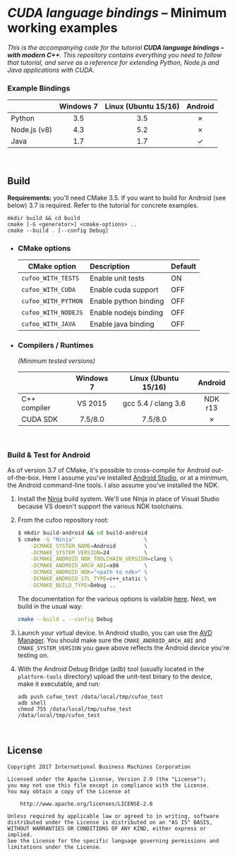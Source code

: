 # *CUDA language bindings* – Minimum working examples

_This is the accompanying code for the tutorial **CUDA language bindings – with modern C++**. This repository contains everything you need to follow that tutorial, and serve as a reference for extending Python, Node.js and Java applications with CUDA._

### Example Bindings

|               |  Windows 7 |  Linux (Ubuntu 15/16) | Android       |
|---------------|:----------:|:---------------------:|:-------------:|
| Python        |    3.5     | 3.5                   |  ✗           |
| Node.js (v8)  |    4.3     | 5.2                   |  ✗           |
| Java          |    1.7     | 1.7                   |  ✓           |

<br>

## Build

__Requirements:__ you'll need CMake 3.5. If you want to build for Android (see below) 3.7 is required. Refer to the tutorial for concrete examples.

```
mkdir build && cd build
cmake [-G <generator>] <cmake-options> ..
cmake --build . [--config Debug]
```

- ### CMake options

    | CMake option             | Description            | Default |
    |--------------------------|:-----------------------|:--------|
    | `cufoo_WITH_TESTS`       | Enable unit tests      | ON      |
    | `cufoo_WITH_CUDA`        | Enable cuda support    | OFF     |
    | `cufoo_WITH_PYTHON`      | Enable python binding  | OFF     |
    | `cufoo_WITH_NODEJS`      | Enable nodejs binding  | OFF     |
    | `cufoo_WITH_JAVA`        | Enable java binding    | OFF     |

- ### Compilers / Runtimes 
    _(Minimum tested versions)_

    |               |  Windows 7 |  Linux (Ubuntu 15/16) | Android       |
    |---------------|:----------:|:---------------------:|:-------------:|
    | C++ compiler  | VS 2015    | gcc 5.4 / clang 3.6   |  NDK r13      |
    | CUDA SDK      | 7.5/8.0    | 7.5/8.0               |  ✗           |

<br>

### Build & Test for Android

As of version 3.7 of CMake, it's possible to cross-compile for Android out-of-the-box. Here I assume you've installed [Android Studio](https://developer.android.com/studio/index.html#downloads), or at a minimum, the Android command-line tools. I also assume you've installed the NDK.

1. Install the [Ninja](https://ninja-build.org/) build system. We'll use Ninja in place of Visual Studio because VS doesn't support the various NDK toolchains.

2. From the cufoo repository root:
    ```bash
    $ mkdir build-android && cd build-android
    $ cmake -G "Ninja"                      \
        -DCMAKE_SYSTEM_NAME=Android         \
        -DCMAKE_SYSTEM_VERSION=24           \
        -DCMAKE_ANDROID_NDK_TOOLCHAIN_VERSION=clang \
        -DCMAKE_ANDROID_ARCH_ABI=x86        \
        -DCMAKE_ANDROID_NDK="<path to ndk>" \
        -DCMAKE_ANDROID_STL_TYPE=c++_static \
        -DCMAKE_BUILD_TYPE=Debug ..
    ```
    The documentation for the various options is vailable [here](https://cmake.org/cmake/help/v3.7/manual/cmake-toolchains.7.html#cross-compiling-for-android). Next, we build in the usual way:
    ```bash
    cmake --build . --config Debug
    ```
3. Launch your virtual device. In Android studio, you can use the [AVD Manager](https://developer.android.com/studio/run/managing-avds.html). You should make sure the `CMAKE_ANDROID_ARCH_ABI` and `CMAKE_SYSTEM_VERSION` you gave above reflects the Android device you're testing on.

4. With the Android Debug Bridge (adb) tool (usually located in the `platform-tools` directory) upload the unit-test binary to the device, make it executable, and run:
    ```
    adb push cufoo_test /data/local/tmp/cufoo_test
    adb shell
    chmod 755 /data/local/tmp/cufoo_test
    /data/local/tmp/cufoo_test
    ```

<br>

## License

```
Copyright 2017 International Business Machines Corporation

Licensed under the Apache License, Version 2.0 (the "License");
you may not use this file except in compliance with the License.
You may obtain a copy of the License at

    http://www.apache.org/licenses/LICENSE-2.0

Unless required by applicable law or agreed to in writing, software
distributed under the License is distributed on an "AS IS" BASIS,
WITHOUT WARRANTIES OR CONDITIONS OF ANY KIND, either express or implied.
See the License for the specific language governing permissions and
limitations under the License.
```